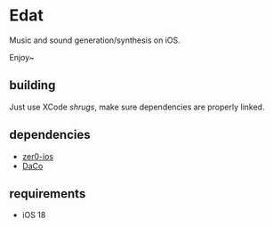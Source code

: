 # Edat

Music and sound generation/synthesis on iOS.

Enjoy~

## building

Just use XCode *shrugs*, make sure dependencies are properly linked.

## dependencies

- [zer0-ios](https://github.com/alic3dev/zer0-ios)
- [DaCo](https://github.com/alic3dev/daco)

## requirements

- iOS 18

